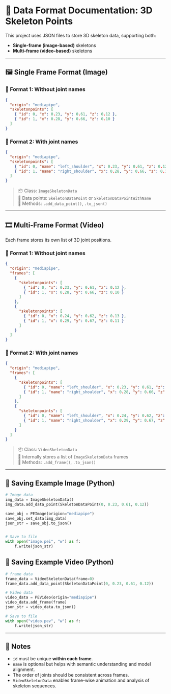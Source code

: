 # 📄 Data Format Documentation: 3D Skeleton Points

This project uses JSON files to store 3D skeleton data, supporting both:
- **Single-frame (image-based)** skeletons
- **Multi-frame (video-based)** skeletons

---

## 🖼️ Single Frame Format (Image)

### 🔹 Format 1: Without joint names

```json
{
  "origin": "mediapipe",
  "skeletonpoints": [
    { "id": 0, "x": 0.23, "y": 0.61, "z": 0.12 },
    { "id": 1, "x": 0.28, "y": 0.66, "z": 0.10 }
  ]
}
```

### 🔹 Format 2: With joint names

```json
{
  "origin": "mediapipe",
  "skeletonpoints": [
    { "id": 0, "name": "left_shoulder", "x": 0.23, "y": 0.61, "z": 0.12 },
    { "id": 1, "name": "right_shoulder", "x": 0.28, "y": 0.66, "z": 0.10 }
  ]
}
```

> 📦 Class: `ImageSkeletonData`  
> 📌 Data points: `SkeletonDataPoint` or `SkeletonDataPointWithName`  
> 🔧 Methods: `.add_data_point()`, `.to_json()`

---

## 🎞️ Multi-Frame Format (Video)

Each frame stores its own list of 3D joint positions.

### 🔹 Format 1: Without joint names

```json
{
  "origin": "mediapipe",
  "frames": [
    {
      "skeletonpoints": [
        { "id": 0, "x": 0.23, "y": 0.61, "z": 0.12 },
        { "id": 1, "x": 0.28, "y": 0.66, "z": 0.10 }
      ]
    },
    {
      "skeletonpoints": [
        { "id": 0, "x": 0.24, "y": 0.62, "z": 0.13 },
        { "id": 1, "x": 0.29, "y": 0.67, "z": 0.11 }
      ]
    }
  ]
}
```

### 🔹 Format 2: With joint names

```json
{
  "origin": "mediapipe",
  "frames": [
    {
      "skeletonpoints": [
        { "id": 0, "name": "left_shoulder", "x": 0.23, "y": 0.61, "z": 0.12 },
        { "id": 1, "name": "right_shoulder", "x": 0.28, "y": 0.66, "z": 0.10 }
      ]
    },
    {
      "skeletonpoints": [
        { "id": 0, "name": "left_shoulder", "x": 0.24, "y": 0.62, "z": 0.13 },
        { "id": 1, "name": "right_shoulder", "x": 0.29, "y": 0.67, "z": 0.11 }
      ]
    }
  ]
}
```

> 📦 Class: `VideoSkeletonData`  
> 🔁 Internally stores a list of `ImageSkeletonData` frames  
> 🔧 Methods: `.add_frame()`, `.to_json()`

---

## 💾 Saving Example Image (Python)

```python
# Image data
img_data = ImageSkeletonData()
img_data.add_data_point(SkeletonDataPoint(0, 0.23, 0.61, 0.12))

save_obj = PEImage(origion="mediapipe")
save_obj.set_data(img_data)
json_str = save_obj.to_json()


# Save to file
with open("image.pei", "w") as f:
    f.write(json_str)
```

## 💾 Saving Example Video (Python)

```python
# frame data
frame_data = VideoSkeletonData(frame=0)
frame_data.add_data_point(SkeletonDataPoint(0, 0.23, 0.61, 0.12))

# Video data
video_data = PEVideo(origin="mediapipe")
video_data.add_frame(frame)
json_str = video_data.to_json()

# Save to file
with open("video.pev", "w") as f:
    f.write(json_str)
```

---

## 📌 Notes

- `id` must be unique **within each frame**.
- `name` is optional but helps with semantic understanding and model alignment.
- The order of joints should be consistent across frames.
- `VideoSkeletonData` enables frame-wise animation and analysis of skeleton sequences.

